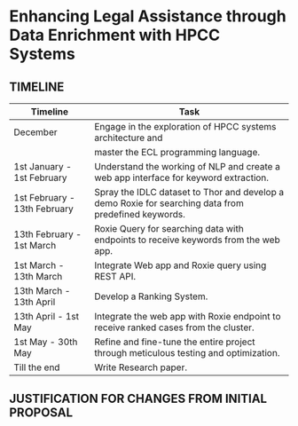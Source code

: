 # Enhancing Legal Assistance through Data Enrichment with HPCC Systems


## TIMELINE

| Timeline                   | Task                                                        |
|-----------------------------|-------------------------------------------------------------|
| December                    | Engage in the exploration of HPCC systems architecture and  |
|                             | master the ECL programming language.                        |
| 1st January - 1st February  | Understand the working of NLP and create a web app interface for keyword extraction. |
| 1st February - 13th February | Spray the IDLC dataset to Thor and develop a demo Roxie for searching data from predefined keywords. |
| 13th February - 1st March  | Roxie Query for searching data with endpoints to receive keywords from the web app. |
| 1st March  - 13th March       | Integrate Web app and Roxie query using REST API. |
| 13th March - 13th April         | Develop a Ranking System.  |
| 13th April - 1st May| Integrate the web app with Roxie endpoint to receive ranked cases from the cluster.|
| 1st May - 30th May                   | Refine and fine-tune the entire project through meticulous testing and optimization.|
| Till the end | Write Research paper. |




## JUSTIFICATION FOR CHANGES FROM INITIAL PROPOSAL
